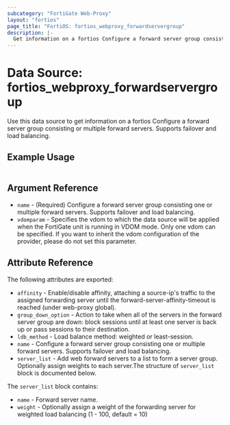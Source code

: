 ```yaml
---
subcategory: "FortiGate Web-Proxy"
layout: "fortios"
page_title: "FortiOS: fortios_webproxy_forwardservergroup"
description: |-
  Get information on a fortios Configure a forward server group consisting or multiple forward servers. Supports failover and load balancing.
---
```


# Data Source: fortios_webproxy_forwardservergroup
Use this data source to get information on a fortios Configure a forward server group consisting or multiple forward servers. Supports failover and load balancing.


## Example Usage

```hcl

```

## Argument Reference

* `name` - (Required) Configure a forward server group consisting one or multiple forward servers. Supports failover and load balancing.
* `vdomparam` - Specifies the vdom to which the data source will be applied when the FortiGate unit is running in VDOM mode. Only one vdom can be specified. If you want to inherit the vdom configuration of the provider, please do not set this parameter.

## Attribute Reference

The following attributes are exported:

* `affinity` - Enable/disable affinity, attaching a source-ip's traffic to the assigned forwarding server until the forward-server-affinity-timeout is reached (under web-proxy global).
* `group_down_option` - Action to take when all of the servers in the forward server group are down: block sessions until at least one server is back up or pass sessions to their destination.
* `ldb_method` - Load balance method: weighted or least-session.
* `name` - Configure a forward server group consisting one or multiple forward servers. Supports failover and load balancing.
* `server_list` - Add web forward servers to a list to form a server group. Optionally assign weights to each server.The structure of `server_list` block is documented below.

The `server_list` block contains:

* `name` - Forward server name.
* `weight` - Optionally assign a weight of the forwarding server for weighted load balancing (1 - 100, default = 10)
